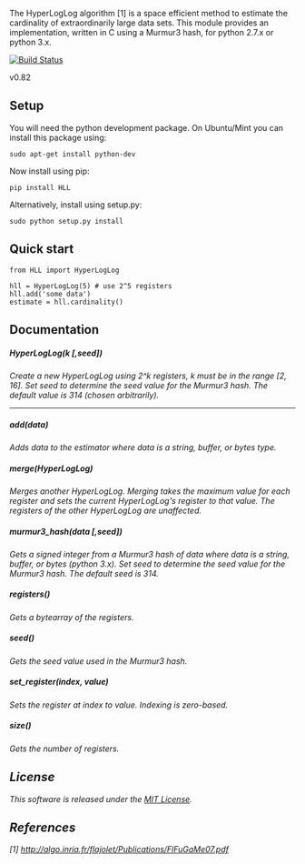 The HyperLogLog algorithm [1] is a space efficient method to estimate the
cardinality of extraordinarily large data sets. This module provides an
implementation, written in C using a Murmur3 hash, for python 2.7.x or 
python 3.x.

[![Build Status](https://travis-ci.org/ascv/HLL.png?branch=master)](https://travis-ci.org/ascv/HLL)

v0.82

## Setup ##

You will need the python development package. On Ubuntu/Mint
you can install this package using:

    sudo apt-get install python-dev

Now install using pip:
    
    pip install HLL

Alternatively, install using setup.py:

    sudo python setup.py install

## Quick start ##

    from HLL import HyperLogLog
    
    hll = HyperLogLog(5) # use 2^5 registers
    hll.add('some data')
    estimate = hll.cardinality()
  
## Documentation ##

##### HyperLogLog(<i>k [,seed]) #####

Create a new HyperLogLog using 2^<i>k</i> registers, <i>k</i> must be in the 
range [2, 16]. Set <i>seed</i> to determine the seed value for the Murmur3 
hash. The default value is 314 (chosen arbitrarily).

* * *

##### add(<i>data</i>)

Adds <i>data</i> to the estimator where <i>data</i> is a string, buffer, or bytes
type.

##### merge(<i>HyperLogLog</i>)

Merges another HyperLogLog. Merging takes the maximum value for each
register and sets the current HyperLogLog's register to that value. The registers
of the other HyperLogLog are unaffected. 

##### murmur3_hash(<i>data [,seed]</i>)

Gets a signed integer from a Murmur3 hash of <i>data</i> where <i>data</i> is a 
string, buffer, or bytes (python 3.x). Set <i>seed</i> to determine the seed
value for the Murmur3 hash. The default seed is 314.

##### registers()

Gets a bytearray of the registers.

##### seed()

Gets the seed value used in the Murmur3 hash.

##### set_register(<i>index, value</i>)

Sets the register at <i>index</i> to <i>value</i>. Indexing is zero-based.

##### size()

Gets the number of registers.

## License

This software is released under the [MIT License](https://gist.github.com/ascv/5123769).

## References

[1] http://algo.inria.fr/flajolet/Publications/FlFuGaMe07.pdf

